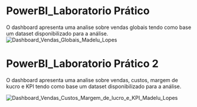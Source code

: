 # PowerBI_Laboratorio Prático
O dashboard apresenta uma analise sobre vendas globais tendo como base um dataset disponibilizado para a análise.
![Dashboard_Vendas_Globais_Madelu_Lopes](https://github.com/user-attachments/assets/ba60e881-0343-4e3b-9ca5-9167c50034f8) <br>


# PowerBI_Laboratorio Prático 2
O dashboard apresenta uma analise sobre vendas, custos, margem de kucro e KPI tendo como base um dataset disponibilizado para a análise.

![Dashboard_Vendas_Custos_Margem_de_lucro_e_KPI_Madelu_Lopes](https://github.com/user-attachments/assets/8834372e-fb22-4a96-ac5e-f4212fedfdd6)
